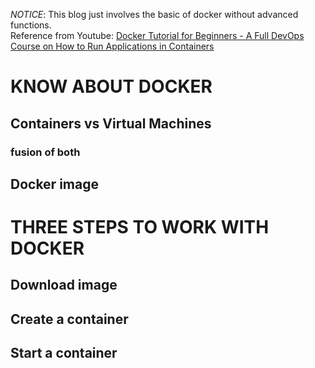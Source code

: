 *NOTICE*: This blog just involves the basic of docker without advanced functions.   
Reference from Youtube: [Docker Tutorial for Beginners - A Full DevOps Course on How to Run Applications in Containers](https://www.youtube.com/watch?v=fqMOX6JJhGo)

# KNOW ABOUT DOCKER
## Containers vs Virtual Machines
### fusion of both

## Docker image


# THREE STEPS TO WORK WITH DOCKER
## Download image
## Create a container
## Start a container
